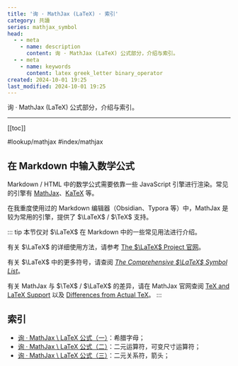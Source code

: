 ```yaml
---
title: '询 · MathJax (LaTeX) · 索引'
category: 共讀
series: mathjax_symbol
head:
  - - meta
    - name: description
      content: 询 · MathJax (LaTeX) 公式部分，介绍与索引。
  - - meta
    - name: keywords
      content: latex greek_letter binary_operator
created: 2024-10-01 19:25
last_modified: 2024-10-01 19:25
---
```


询 · MathJax (LaTeX) 公式部分，介绍与索引。

---

[[toc]]

#lookup/mathjax #index/mathjax

## 在 Markdown 中输入数学公式

Markdown / HTML 中的数学公式需要依靠一些 JavaScript 引擎进行渲染。常见的引擎有 [MathJax](https://www.mathjax.org/)、[KaTeX](https://katex.org/) 等。

在我重度使用过的 Markdown 编辑器（Obsidian、Typora 等）中，MathJax 是较为常用的引擎，提供了 $\LaTeX$ / $\TeX$ 支持。

::: tip
本节仅对 $\LaTeX$ 在 Markdown 中的一些常见用法进行介绍。

有关 $\LaTeX$ 的详细使用方法，请参考 [The $\LaTeX$ Project 官网](https://www.latex-project.org/)。

有关 $\LaTeX$ 中的更多符号，请查阅 [_The Comprehensive $\LaTeX$ Symbol List_](https://sg.mirrors.cicku.me/ctan/info/symbols/comprehensive/symbols-a4.pdf)。

有关 MathJax 与 $\TeX$ / $\LaTeX$ 的差异，请在 MathJax 官网查阅 [TeX and LaTeX Support](https://docs.mathjax.org/en/latest/input/tex/index.html) 以及 [Differences from Actual TeX](https://docs.mathjax.org/en/latest/input/tex/differences.html)。
:::

## 索引

- [询 · MathJax \ LaTeX 公式（一）](lookup_mathjax_1.md)：希腊字母；
- [询 · MathJax \ LaTeX 公式（二）](lookup_mathjax_2.md)：二元运算符，可变尺寸运算符；
- [询 · MathJax \ LaTeX 公式（三）](lookup_mathjax_3.md)：二元关系符，箭头；

